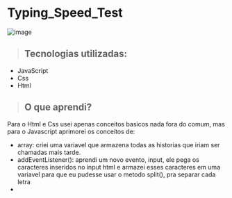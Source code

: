 # Typing_Speed_Test
 
![image](https://user-images.githubusercontent.com/67756528/216192963-aabd8603-4054-4cc8-b630-09cbb5c99546.png)

> ## Tecnologias utilizadas:

- JavaScript
- Css
- Html

> ## O que aprendi?

Para o Html e Css usei apenas conceitos basicos nada fora do comum, mas para o Javascript aprimorei os conceitos de:
- array: criei uma variavel que armazena todas as historias que iriam ser chamadas mais tarde.
- addEventListener(): aprendi um novo evento, input, ele pega os caracteres inseridos no input html e armazei esses caracteres em uma variavel para que eu pudesse usar o metodo split(), pra separar cada letra
- 
